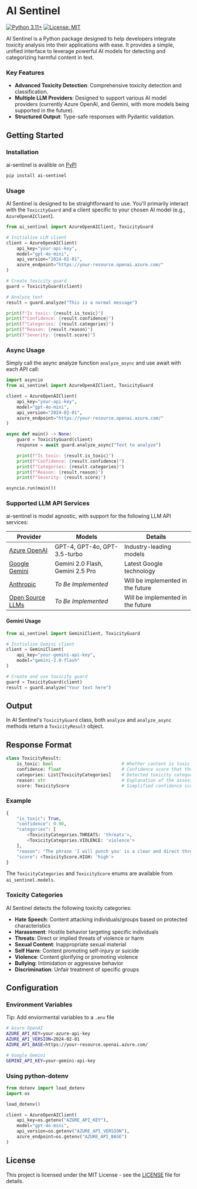 # AI Sentinel 

[![Python 3.11+](https://img.shields.io/badge/python-3.11+-blue.svg)](https://www.python.org/downloads/)
[![License: MIT](https://img.shields.io/badge/License-MIT-yellow.svg)](https://opensource.org/licenses/MIT)


AI Sentinel is a Python package designed to help developers integrate toxicity analysis into their applications with ease. It provides a simple, unified interface to leverage powerful AI models for detecting and categorizing harmful content in text.

### Key Features
- **Advanced Toxicity Detection**: Comprehensive toxicity detection and classification.
- **Multiple LLM Providers**: Designed to support various AI model providers (currently Azure OpenAI, and Gemini, with more models being supported in the future).
- **Structured Output**: Type-safe responses with Pydantic validation.

## Getting Started

### Installation
ai-sentinel is avalible on [PyPI][pypi-link]

```bash
pip install ai-sentinel
```

### Usage

AI Sentinel is designed to be straightforward to use. You'll primarily interact with the `ToxicityGuard` and a client specific to your chosen AI model (e.g., `AzureOpenAIClient`).

```python
from ai_sentinel import AzureOpenAIClient, ToxicityGuard

# Initialize LLM client
client = AzureOpenAIClient(
    api_key="your-api-key",
    model="gpt-4o-mini",
    api_version="2024-02-01",
    azure_endpoint="https://your-resource.openai.azure.com/"
)

# Create toxicity guard
guard = ToxicityGuard(client)

# Analyze text
result = guard.analyze("This is a normal message")

print(f"Is toxic: {result.is_toxic}")
print(f"Confidence: {result.confidence}")
print(f"Categories: {result.categories}")
print(f"Reason: {result.reason}")
print(f"Severity: {result.score}")
```

### Async Usage

Simply call the async analyze function `analyze_async` and use await with each API call:

```python
import asyncio
from ai_sentinel import AzureOpenAIClient, ToxicityGuard

client = AzureOpenAIClient(
    api_key="your-api-key",
    model="gpt-4o-mini",
    api_version="2024-02-01",
    azure_endpoint="https://your-resource.openai.azure.com/"
)

async def main() -> None:
    guard = ToxicityGuard(client)
    response = await guard.analyze_async("Text to analyze")

    print(f"Is toxic: {result.is_toxic}")
    print(f"Confidence: {result.confidence}")
    print(f"Categories: {result.categories}")
    print(f"Reason: {result.reason}")
    print(f"Severity: {result.score}")

asyncio.run(main())
```

### Supported LLM API Services

ai-sentinel is model agnostic, with support for the following LLM API services:

| Provider                             | Models                           | Details                           |
|--------------------------------------|----------------------------------|-----------------------------------|
| [Azure OpenAI][azure-openai]         | GPT-4, GPT-4o, GPT-3.5-turbo     | Industry-leading models           |
| [Google Gemini][gemini]              | Gemini 2.0 Flash, Gemini 2.5 Pro | Latest Google technology          |
| [Anthropic][anthropic]               | *To Be Implemented*              | Will be implemented in the future |
| [Open Source LLMs][open-source-list] | *To Be Implemented*              | Will be implemented in the future |

#### Gemini Usage
```python
from ai_sentinel import GeminiClient, ToxicityGuard

# Initialize Gemini client
client = GeminiClient(
    api_key="your-gemini-api-key",
    model="gemini-2.0-flash"
)

# Create and use toxicity guard
guard = ToxicityGuard(client)
result = guard.analyze("Your text here")
```

## Output

In AI Sentinel's `ToxicityGuard` class, both `analyze` and `analyze_async` methods return a `ToxicityResult` object.

## Response Format

```python
class ToxicityResult:
    is_toxic: bool                          # Whether content is toxic
    confidence: float                       # Confidence score that the content is toxic (0.0-1.0)
    categories: List[ToxicityCategories]    # Detected toxicity categories
    reason: str                             # Explanation of the assessment
    score: ToxicityScore                    # Simplified confidence score: "low", "medium", "high"
```

### Example

```python
{
    "is_toxic": True,
    "confidence": 0.90,
    "categories": [
        <ToxicityCategories.THREATS: 'threats'>, 
        <ToxicityCategories.VIOLENCE: 'violence'>
    ],
    "reason": "The phrase 'I will punch you' is a clear and direct threat of physical violence. It expresses an intention to harm another person, categorizing it under threats and violence.",
    "score": <ToxicityScore.HIGH: 'high'>
}
```

The `ToxicityCategories` and `ToxicityScore` enums are available from `ai_sentinel.models`.

### Toxicity Categories

AI Sentinel detects the following toxicity categories:

- **Hate Speech**: Content attacking individuals/groups based on protected characteristics
- **Harassment**: Hostile behavior targeting specific individuals
- **Threats**: Direct or implied threats of violence or harm
- **Sexual Content**: Inappropriate sexual material
- **Self Harm**: Content promoting self-injury or suicide
- **Violence**: Content glorifying or promoting violence
- **Bullying**: Intimidation or aggressive behavior
- **Discrimination**: Unfair treatment of specific groups

## Configuration

### Environment Variables
Tip: Add enviormental variables to a `.env` file 

```bash
# Azure OpenAI
AZURE_API_KEY=your-azure-api-key
AZURE_API_VERSION=2024-02-01
AZURE_API_BASE=https://your-resource.openai.azure.com/

# Google Gemini
GEMINI_API_KEY=your-gemini-api-key
```

### Using python-dotenv

```python
from dotenv import load_dotenv
import os

load_dotenv()

client = AzureOpenAIClient(
    api_key=os.getenv("AZURE_API_KEY"),
    model="gpt-4o-mini",
    api_version=os.getenv("AZURE_API_VERSION"),
    azure_endpoint=os.getenv("AZURE_API_BASE")
)
```


## License

This project is licensed under the MIT License - see the [LICENSE][license] file for details.

<!-- REFERENCE LINKS -->
<!-- AI-SENTINEL RESOURCES -->
[license]: ai-sentinel\LICENSE
<!-- LLM API PROVIDERS -->
[gemini]: https://ai.google.dev/tutorials/python_quickstart
[azure-openai]: https://ai.azure.com/?tid=a8eec281-aaa3-4dae-ac9b-9a398b9215e7
[anthropic]: https://www.anthropic.com/
[open-source-list]: https://huggingface.co/
<!-- THIRD-PARTY RESOURCES -->
[pypi-link]: https://pypi.org/project/ai-sentinel/

